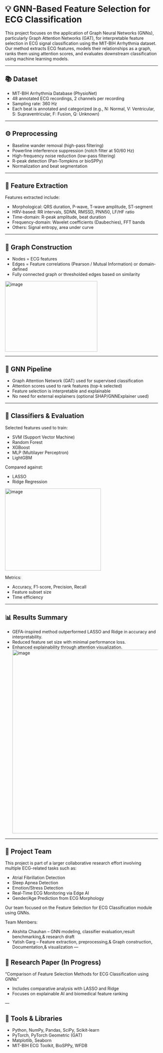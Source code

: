 # 💡 GNN-Based Feature Selection for ECG Classification

This project focuses on the application of Graph Neural Networks (GNNs), particularly Graph Attention Networks (GAT), for interpretable feature selection in ECG signal classification using the MIT-BIH Arrhythmia dataset. Our method extracts ECG features, models their relationships as a graph, ranks them using attention scores, and evaluates downstream classification using machine learning models.

---

## 📚 Dataset

* MIT-BIH Arrhythmia Database (PhysioNet)
* 48 annotated ECG recordings, 2 channels per recording
* Sampling rate: 360 Hz
* Each beat is annotated and categorized (e.g., N: Normal, V: Ventricular, S: Supraventricular, F: Fusion, Q: Unknown)

---

## ⚙️ Preprocessing

* Baseline wander removal (high-pass filtering)
* Powerline interference suppression (notch filter at 50/60 Hz)
* High-frequency noise reduction (low-pass filtering)
* R-peak detection (Pan-Tompkins or bioSPPy)
* Normalization and beat segmentation

---

## 🧠 Feature Extraction

Features extracted include:

* Morphological: QRS duration, P-wave, T-wave amplitude, ST-segment
* HRV-based: RR intervals, SDNN, RMSSD, PNN50, LF/HF ratio
* Time-domain: R-peak amplitude, beat duration
* Frequency-domain: Wavelet coefficients (Daubechies), FFT bands
* Others: Signal entropy, area under curve

---

## 🔗 Graph Construction

* Nodes = ECG features
* Edges = Feature correlations (Pearson / Mutual Information) or domain-defined
* Fully connected graph or thresholded edges based on similarity
<img width="304" height="233" alt="image" src="https://github.com/user-attachments/assets/4f78861a-2bf5-4ca5-9cce-b132ec989064" />

---

## 🧠 GNN Pipeline

* Graph Attention Network (GAT) used for supervised classification
* Attention scores used to rank features (top-k selected)
* Feature selection is interpretable and explainable
* No need for external explainers (optional SHAP/GNNExplainer used)

---

## 🤖 Classifiers & Evaluation

Selected features used to train:

* SVM (Support Vector Machine)
* Random Forest
* XGBoost
* MLP (Multilayer Perceptron)
* LightGBM

Compared against:

* LASSO
* Ridge Regression
  
 <img width="316" height="271" alt="image" src="https://github.com/user-attachments/assets/a4e80245-4f35-459d-a1d4-76ed3f24d202" />


Metrics:

* Accuracy, F1-score, Precision, Recall
* Feature subset size
* Time efficiency

---

## 📊 Results Summary

* GEFA-inspired method outperformed LASSO and Ridge in accuracy and interpretability.
* Reduced feature set size with minimal performance loss.
* Enhanced explainability through attention visualization.
  <img width="1080" height="606" alt="image" src="https://github.com/user-attachments/assets/4b002fe2-3db3-4ebf-8c35-7053be7e3c3c" />

---

## 🧪 Project Team

This project is part of a larger collaborative research effort involving multiple ECG-related tasks such as:

* Atrial Fibrillation Detection
* Sleep Apnea Detection
* Emotion/Stress Detection
* Real-Time ECG Monitoring via Edge AI
* Gender/Age Prediction from ECG Morphology

Our team focused on the Feature Selection for ECG Classification module using GNNs.

Team Members:

* Akshita Chauhan – GNN modeling, classifier evaluation,result benchmarking,& research draft
* Yatish Garg – Feature extraction, preprocessing,& Graph construction, Documentation,& visualization
—

## 📄 Research Paper (In Progress)

“Comparison of Feature Selection Methods for ECG Classification using GNNs”

* Includes comparative analysis with LASSO and Ridge
* Focuses on explainable AI and biomedical feature ranking

—

## 🧰 Tools & Libraries

* Python, NumPy, Pandas, SciPy, Scikit-learn
* PyTorch, PyTorch Geometric (GAT)
* Matplotlib, Seaborn
* MIT-BIH ECG Toolkit, BioSPPy, WFDB


